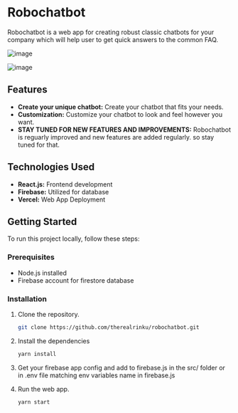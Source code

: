# Robochatbot

Robochatbot is a web app for creating robust classic chatbots for your company which will help user to get quick answers to the common FAQ.


![image](https://github.com/therealrinku/robochatbot/assets/76877078/7da9b6e9-43ae-4109-a279-ee4a2a8568d6)


![image](https://github.com/therealrinku/robochatbot/assets/76877078/6fd30f06-b1b3-4ddc-ab5b-949480b5eb59)

## Features

- **Create your unique chatbot:** Create your chatbot that fits your needs.
- **Customization:** Customize your chatbot to look and feel however you want.
- **STAY TUNED FOR NEW FEATURES AND IMPROVEMENTS:** Robochatbot is reguarly improved and new features are added regularly. so stay tuned for that.

## Technologies Used

- **React.js:** Frontend development
- **Firebase:** Utilized for database
- **Vercel:** Web App Deployment

## Getting Started

To run this project locally, follow these steps:

### Prerequisites

- Node.js installed
- Firebase account for firestore database

### Installation

1. Clone the repository.
   ```bash
   git clone https://github.com/therealrinku/robochatbot.git

2. Install the dependencies
   ```bash
   yarn install
   
3. Get your firebase app config and add to firebase.js in the src/ folder or in .env file matching env variables name in firebase.js

5. Run the web app.
   ```bash
   yarn start
